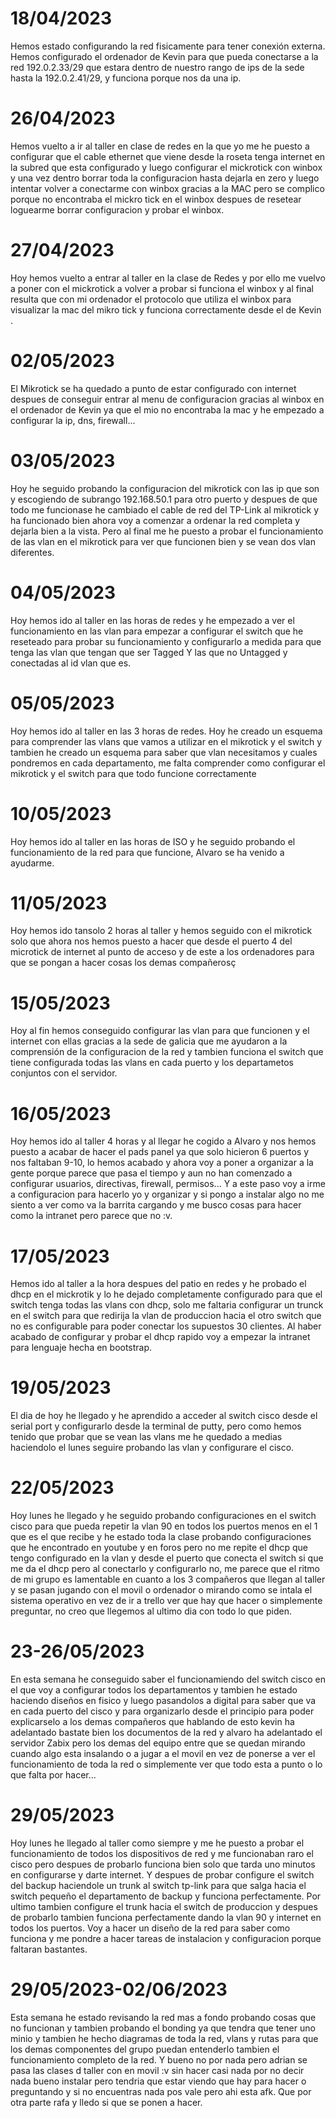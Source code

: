 # 18/04/2023
Hemos estado configurando la red fisicamente para tener conexión externa. Hemos configurado el ordenador de Kevin para que pueda conectarse a la red 192.0.2.33/29 que estara dentro de nuestro rango de ips de la sede hasta la 192.0.2.41/29, y funciona porque nos da una ip.

# 26/04/2023
Hemos vuelto a ir al taller en clase de redes en la que yo me he puesto a configurar que el cable ethernet que viene desde la roseta tenga internet en la subred que esta configurado y luego configurar el mickrotick con winbox y una vez dentro borrar toda la configuracion hasta dejarla en zero y luego intentar volver a conectarme con winbox gracias a la MAC pero se complico porque no encontraba el mickro tick en el winbox despues de resetear loguearme borrar configuracion y probar el winbox.

# 27/04/2023
Hoy hemos vuelto a entrar al taller en la clase de Redes y por ello me vuelvo a poner con el mickrotick a volver a probar si funciona el winbox y al final resulta que con mi ordenador el protocolo que utiliza el winbox para visualizar la mac del mikro tick y funciona correctamente desde el de Kevin . 

# 02/05/2023
El Mikrotick se ha quedado a punto de estar configurado con internet despues de conseguir entrar al menu de configuracion gracias al winbox en el ordenador de Kevin ya que el mio no encontraba la mac y he empezado a configurar la ip, dns, firewall...

# 03/05/2023
Hoy he seguido probando la configuracion del mikrotick con las ip que son y escogiendo de subrango 192.168.50.1 para otro puerto y despues de que todo me funcionase he cambiado el cable de red del TP-Link al mikrotick y ha funcionado bien ahora voy a comenzar a ordenar la red completa y dejarla bien a la vista.
Pero al final me he puesto a probar el funcionamiento de las vlan en el mikrotick para ver que funcionen bien y se vean dos vlan diferentes.

# 04/05/2023
Hoy hemos ido al taller en las horas de redes y he empezado a ver el funcionamiento en las vlan para empezar a configurar el switch que he reseteado para probar su funcionamiento y configurarlo a medida para que tenga las vlan que tengan que ser Tagged Y las que no Untagged y conectadas al id vlan que es.

# 05/05/2023
Hoy hemos ido al taller en las 3 horas de redes. Hoy he creado un esquema para comprender las vlans que vamos a utilizar en el mikrotick y el switch y tambien he creado un esquema para saber que vlan necesitamos y cuales pondremos en cada departamento, me falta comprender como configurar el mikrotick y el switch para que todo funcione correctamente

# 10/05/2023
Hoy hemos ido al taller en las horas de ISO y he seguido probando el funcionamiento de la red para que funcione, Alvaro se ha venido a ayudarme.

# 11/05/2023
Hoy hemos ido tansolo 2 horas al taller y hemos seguido con el mikrotick solo que ahora nos hemos puesto a hacer que desde el puerto 4 del microtick de internet al punto de acceso y de este a los ordenadores para que se pongan a hacer cosas los demas compañerosç

# 15/05/2023
Hoy al fin hemos conseguido configurar las vlan para que funcionen y el internet con ellas gracias a la sede de galicia que me ayudaron a la comprensión de la configuracion de la red y tambien funciona el switch que tiene configurada todas las vlans en cada puerto y los departametos conjuntos con el servidor.

# 16/05/2023
Hoy hemos ido al taller 4 horas y al llegar he cogido a Alvaro y nos hemos puesto a acabar de hacer el pads panel ya que solo hicieron 6 puertos y nos faltaban 9-10, lo hemos acabado y ahora voy a poner a organizar a la gente porque parece que pasa el tiempo y aun no han comenzado a configurar usuarios, directivas, firewall, permisos... Y a este paso voy a irme a configuracion para hacerlo yo y organizar y si pongo a instalar algo no me siento a ver como va la barrita cargando y me busco cosas para hacer como la intranet pero parece que no :v.

# 17/05/2023
Hemos ido al taller a la hora despues del patio en redes y he probado el dhcp en el mickrotik y lo he dejado completamente configurado para que el switch tenga todas las vlans con dhcp, solo me faltaria configurar un trunck en el switch para que redirija la vlan de produccion hacia el otro switch que no es configurable para poder conectar los supuestos 30 clientes. Al haber acabado de configurar y probar el dhcp rapido voy a empezar la intranet para lenguaje hecha en bootstrap.


# 19/05/2023
El dia de hoy he llegado y he aprendido a acceder al switch cisco desde el serial port y configurarlo desde la terminal de putty, pero como hemos tenido que probar que se vean las vlans me he quedado a medias haciendolo el lunes seguire probando las vlan y configurare el cisco.

# 22/05/2023
Hoy lunes he llegado y he seguido probando configuraciones en el switch cisco para que pueda repetir la vlan 90 en todos los puertos menos en el 1 que es el que recibe y he estado toda la clase probando configuraciones que he encontrado en youtube y en foros pero no me repite el dhcp que tengo configurado en la vlan y desde el puerto que conecta el switch si que me da el dhcp pero al conectarlo y configurarlo no, me parece que el ritmo de mi grupo es lamentable en cuanto a los 3 compañeros que llegan al taller y se pasan jugando con el movil o ordenador o mirando como se intala el sistema operativo en vez de ir a trello ver que hay que hacer o simplemente preguntar, no creo que llegemos al ultimo dia con todo lo que piden.

# 23-26/05/2023
En esta semana he conseguido saber el funcionamiendo del switch cisco en el que voy a configurar todos los departamentos y tambien he estado haciendo diseños en fisico y luego pasandolos a digital para saber que va en cada puerto del cisco y para organizarlo desde el principio para poder explicarselo a los demas compañeros que hablando de esto kevin ha adelantado bastate bien los documentos de la red y alvaro ha adelantado el servidor Zabix pero los demas del equipo entre que se quedan mirando cuando algo esta insalando o a jugar a el movil en vez de ponerse a ver el funcionamiento de toda la red o simplemente ver que todo esta a punto o lo que falta por hacer...

# 29/05/2023
Hoy lunes he llegado al taller como siempre y me he puesto a probar el funcionamiento de todos los dispositivos de red y me funcionaban raro el cisco pero despues de probarlo funciona bien solo que tarda uno minutos en configurarse y darte internet. Y despues de probar configure el switch del backup haciendole un trunk al switch tp-link para que salga hacia el switch pequeño el departamento de backup y funciona perfectamente. Por ultimo tambien configure el trunk hacia el switch de produccion y despues de probarlo tambien funciona perfectamente dando la vlan 90 y internet en todos los puertos. Voy a hacer un diseño de la red para saber como funciona y me pondre a hacer tareas de instalacion y configuracion porque faltaran bastantes.

# 29/05/2023-02/06/2023
Esta semana he estado revisando la red mas a fondo probando cosas que no funcionan y tambien probando el bonding ya que tendra que tener uno minio y tambien he hecho diagramas de toda la red, vlans y rutas para que los demas componentes del grupo puedan entenderlo tambien el funcionamiento completo de la red.
Y bueno no por nada pero adrian se pasa las clases d taller con en movil :v sin hacer casi nada por no decir nada bueno instalar pero tendria que estar viendo que hay para hacer o preguntando y si no encuentras nada pos vale pero ahi esta afk. Que por otra parte rafa y lledo si que se ponen a hacer.
